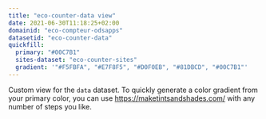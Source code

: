 ```yaml
---
title: "eco-counter-data view"
date: 2021-06-30T11:18:25+02:00
domainid: "eco-compteur-odsapps"
datasetid: "eco-counter-data"
quickfill:
  primary: "#00C7B1"
  sites-dataset: "eco-counter-sites"
  gradient: '"#F5FBFA", "#E7F8F5", "#D0F0EB", "#81DBCD", "#00C7B1"'
---
```


Custom view for the `data` dataset. To quickly generate a color gradient from your primary color, you can use https://maketintsandshades.com/ with any number of steps you like.
